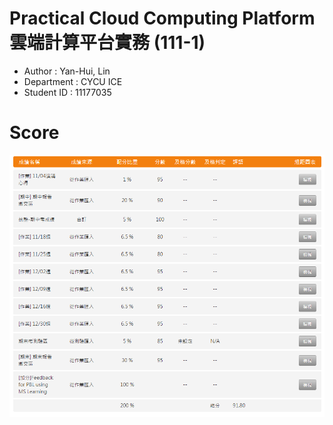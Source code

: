 #  Practical Cloud Computing Platform 雲端計算平台實務 (111-1)


+ Author : Yan-Hui, Lin
+ Department : CYCU ICE
+ Student ID : 11177035


# Score
 ![image](score.png)

